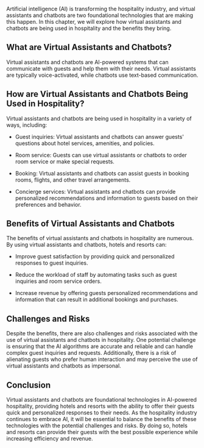 

Artificial intelligence (AI) is transforming the hospitality industry, and virtual assistants and chatbots are two foundational technologies that are making this happen. In this chapter, we will explore how virtual assistants and chatbots are being used in hospitality and the benefits they bring.

What are Virtual Assistants and Chatbots?
-----------------------------------------

Virtual assistants and chatbots are AI-powered systems that can communicate with guests and help them with their needs. Virtual assistants are typically voice-activated, while chatbots use text-based communication.

How are Virtual Assistants and Chatbots Being Used in Hospitality?
------------------------------------------------------------------

Virtual assistants and chatbots are being used in hospitality in a variety of ways, including:

* Guest inquiries: Virtual assistants and chatbots can answer guests' questions about hotel services, amenities, and policies.

* Room service: Guests can use virtual assistants or chatbots to order room service or make special requests.

* Booking: Virtual assistants and chatbots can assist guests in booking rooms, flights, and other travel arrangements.

* Concierge services: Virtual assistants and chatbots can provide personalized recommendations and information to guests based on their preferences and behavior.

Benefits of Virtual Assistants and Chatbots
-------------------------------------------

The benefits of virtual assistants and chatbots in hospitality are numerous. By using virtual assistants and chatbots, hotels and resorts can:

* Improve guest satisfaction by providing quick and personalized responses to guest inquiries.

* Reduce the workload of staff by automating tasks such as guest inquiries and room service orders.

* Increase revenue by offering guests personalized recommendations and information that can result in additional bookings and purchases.

Challenges and Risks
--------------------

Despite the benefits, there are also challenges and risks associated with the use of virtual assistants and chatbots in hospitality. One potential challenge is ensuring that the AI algorithms are accurate and reliable and can handle complex guest inquiries and requests. Additionally, there is a risk of alienating guests who prefer human interaction and may perceive the use of virtual assistants and chatbots as impersonal.

Conclusion
----------

Virtual assistants and chatbots are foundational technologies in AI-powered hospitality, providing hotels and resorts with the ability to offer their guests quick and personalized responses to their needs. As the hospitality industry continues to embrace AI, it will be essential to balance the benefits of these technologies with the potential challenges and risks. By doing so, hotels and resorts can provide their guests with the best possible experience while increasing efficiency and revenue.
